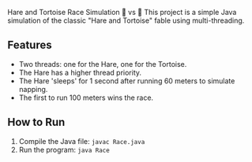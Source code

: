 Hare and Tortoise Race Simulation 🐇 vs 🐢
This project is a simple Java simulation of the classic "Hare and Tortoise" fable using multi-threading.

## Features
- Two threads: one for the Hare, one for the Tortoise.
- The Hare has a higher thread priority.
- The Hare 'sleeps' for 1 second after running 60 meters to simulate napping.
- The first to run 100 meters wins the race.

## How to Run
1. Compile the Java file: `javac Race.java`
2. Run the program: `java Race`
